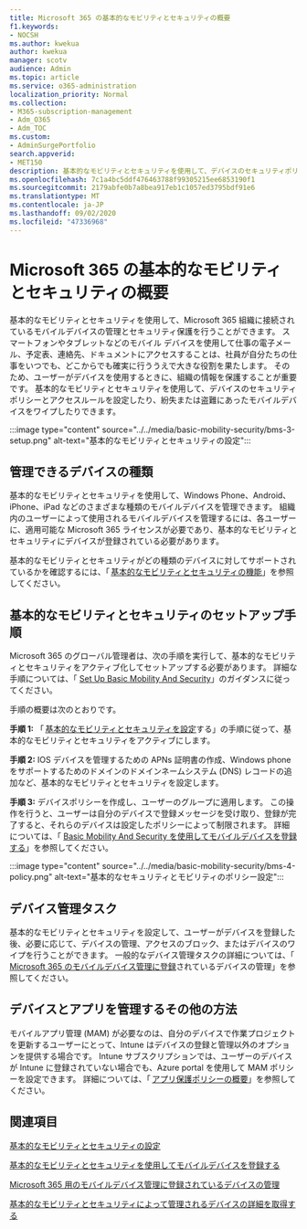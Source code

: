 ```yaml
---
title: Microsoft 365 の基本的なモビリティとセキュリティの概要
f1.keywords:
- NOCSH
ms.author: kwekua
author: kwekua
manager: scotv
audience: Admin
ms.topic: article
ms.service: o365-administration
localization_priority: Normal
ms.collection:
- M365-subscription-management
- Adm_O365
- Adm_TOC
ms.custom:
- AdminSurgePortfolio
search.appverid:
- MET150
description: 基本的なモビリティとセキュリティを使用して、デバイスのセキュリティポリシーとアクセスルールを設定します。
ms.openlocfilehash: 7c1a4bc5ddf476463788f99305215ee6853190f1
ms.sourcegitcommit: 2179abfe0b7a8bea917eb1c1057ed3795bdf91e6
ms.translationtype: MT
ms.contentlocale: ja-JP
ms.lasthandoff: 09/02/2020
ms.locfileid: "47336968"
---
```

# <a name="overview-of-basic-mobility-and-security-for-microsoft-365"></a>Microsoft 365 の基本的なモビリティとセキュリティの概要

基本的なモビリティとセキュリティを使用して、Microsoft 365 組織に接続されているモバイルデバイスの管理とセキュリティ保護を行うことができます。 スマートフォンやタブレットなどのモバイル デバイスを使用して仕事の電子メール、予定表、連絡先、ドキュメントにアクセスすることは、社員が自分たちの仕事をいつでも、どこからでも確実に行ううえで大きな役割を果たします。 そのため、ユーザーがデバイスを使用するときに、組織の情報を保護することが重要です。 基本的なモビリティとセキュリティを使用して、デバイスのセキュリティポリシーとアクセスルールを設定したり、紛失または盗難にあったモバイルデバイスをワイプしたりできます。

:::image type="content" source="../../media/basic-mobility-security/bms-3-setup.png" alt-text="基本的なモビリティとセキュリティの設定":::

## <a name="what-types-of-devices-can-you-manage"></a>管理できるデバイスの種類

基本的なモビリティとセキュリティを使用して、Windows Phone、Android、iPhone、iPad などのさまざまな種類のモバイルデバイスを管理できます。 組織内のユーザーによって使用されるモバイルデバイスを管理するには、各ユーザーに、適用可能な Microsoft 365 ライセンスが必要であり、基本的なモビリティとセキュリティにデバイスが登録されている必要があります。

基本的なモビリティとセキュリティがどの種類のデバイスに対してサポートされているかを確認するには、「 [基本的なモビリティとセキュリティの機能](capabilities-of-basic-mobility-and-secruity.md)」を参照してください。

## <a name="setup-steps-for-basic-mobility-and-security"></a>基本的なモビリティとセキュリティのセットアップ手順

Microsoft 365 のグローバル管理者は、次の手順を実行して、基本的なモビリティとセキュリティをアクティブ化してセットアップする必要があります。 詳細な手順については、「 [Set Up Basic Mobility And Security](set-up-basic-mobility-and-security.md)」のガイダンスに従ってください。 

手順の概要は次のとおりです。

**手順 1:** 「 [基本的なモビリティとセキュリティを設定](set-up-basic-mobility-and-security.md)する」の手順に従って、基本的なモビリティとセキュリティをアクティブにします。

**手順 2:** IOS デバイスを管理するための APNs 証明書の作成、Windows phone をサポートするためのドメインのドメインネームシステム (DNS) レコードの追加など、基本的なモビリティとセキュリティを設定します。

**手順 3:** デバイスポリシーを作成し、ユーザーのグループに適用します。 この操作を行うと、ユーザーは自分のデバイスで登録メッセージを受け取り、登録が完了すると、それらのデバイスは設定したポリシーによって制限されます。 詳細については、「 [Basic Mobility And Security を使用してモバイルデバイスを登録する](enroll-your-mobile-device-using-basic-mobility-and-security.md)」を参照してください。 

:::image type="content" source="../../media/basic-mobility-security/bms-4-policy.png" alt-text="基本的なセキュリティとモビリティのポリシー設定":::

## <a name="device-management-tasks"></a>デバイス管理タスク

基本的なモビリティとセキュリティを設定して、ユーザーがデバイスを登録した後、必要に応じて、デバイスの管理、アクセスのブロック、またはデバイスのワイプを行うことができます。 一般的なデバイス管理タスクの詳細については、「 [Microsoft 365 のモバイルデバイス管理に登録](manage-devices-enrolled-in-mdm-in-microsoft-365.md)されているデバイスの管理」を参照してください。

## <a name="other-ways-to-manage-devices-and-apps"></a>デバイスとアプリを管理するその他の方法

モバイルアプリ管理 (MAM) が必要なのは、自分のデバイスで作業プロジェクトを更新するユーザーにとって、Intune はデバイスの登録と管理以外のオプションを提供する場合です。 Intune サブスクリプションでは、ユーザーのデバイスが Intune に登録されていない場合でも、Azure portal を使用して MAM ポリシーを設定できます。 詳細については、「 [アプリ保護ポリシーの概要](https://go.microsoft.com/fwlink/?LinkId=2132517)」を参照してください。

## <a name="related-topics"></a>関連項目

[基本的なモビリティとセキュリティの設定](set-up-basic-mobility-and-security.md)

[基本的なモビリティとセキュリティを使用してモバイルデバイスを登録する](enroll-your-mobile-device-using-basic-mobility-and-security.md)

[Microsoft 365 用のモバイルデバイス管理に登録されているデバイスの管理](manage-devices-enrolled-in-mdm-in-microsoft-365.md)

[基本的なモビリティとセキュリティによって管理されるデバイスの詳細を取得する](get-details-about-basic-mobility-and-security-managed-devices.md)